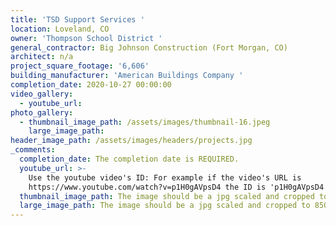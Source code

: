 ```yaml
---
title: 'TSD Support Services '
location: Loveland, CO
owner: 'Thompson School District '
general_contractor: Big Johnson Construction (Fort Morgan, CO)
architect: n/a
project_square_footage: '6,606'
building_manufacturer: 'American Buildings Company '
completion_date: 2020-10-27 00:00:00
video_gallery:
  - youtube_url:
photo_gallery:
  - thumbnail_image_path: /assets/images/thumbnail-16.jpeg
    large_image_path:
header_image_path: /assets/images/headers/projects.jpg
_comments:
  completion_date: The completion date is REQUIRED.
  youtube_url: >-
    Use the youtube video's ID: For example if the video's URL is
    https://www.youtube.com/watch?v=p1H0gAVpsD4 the ID is 'p1H0gAVpsD4'.
  thumbnail_image_path: The image should be a jpg scaled and cropped to 320px wide by 230px tall.
  large_image_path: The image should be a jpg scaled and cropped to 850px wide by 600px tall.
---
```

